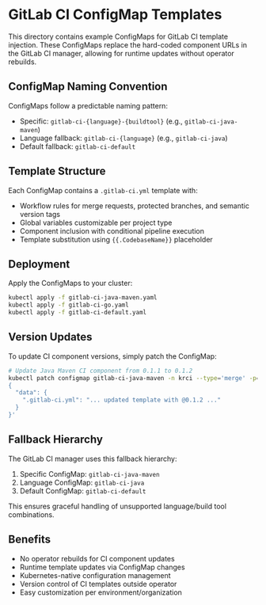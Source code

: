 # GitLab CI ConfigMap Templates

This directory contains example ConfigMaps for GitLab CI template injection. These ConfigMaps replace the hard-coded component URLs in the GitLab CI manager, allowing for runtime updates without operator rebuilds.

## ConfigMap Naming Convention

ConfigMaps follow a predictable naming pattern:

- Specific: `gitlab-ci-{language}-{buildtool}` (e.g., `gitlab-ci-java-maven`)
- Language fallback: `gitlab-ci-{language}` (e.g., `gitlab-ci-java`)
- Default fallback: `gitlab-ci-default`

## Template Structure

Each ConfigMap contains a `.gitlab-ci.yml` template with:

- Workflow rules for merge requests, protected branches, and semantic version tags
- Global variables customizable per project type
- Component inclusion with conditional pipeline execution
- Template substitution using `{{.CodebaseName}}` placeholder

## Deployment

Apply the ConfigMaps to your cluster:

```bash
kubectl apply -f gitlab-ci-java-maven.yaml
kubectl apply -f gitlab-ci-go.yaml
kubectl apply -f gitlab-ci-default.yaml
```

## Version Updates

To update CI component versions, simply patch the ConfigMap:

```bash
# Update Java Maven CI component from 0.1.1 to 0.1.2
kubectl patch configmap gitlab-ci-java-maven -n krci --type='merge' -p='
{
  "data": {
    ".gitlab-ci.yml": "... updated template with @0.1.2 ..."
  }
}'
```

## Fallback Hierarchy

The GitLab CI manager uses this fallback hierarchy:

1. Specific ConfigMap: `gitlab-ci-java-maven`
2. Language ConfigMap: `gitlab-ci-java`
3. Default ConfigMap: `gitlab-ci-default`

This ensures graceful handling of unsupported language/build tool combinations.

## Benefits

- No operator rebuilds for CI component updates
- Runtime template updates via ConfigMap changes
- Kubernetes-native configuration management
- Version control of CI templates outside operator
- Easy customization per environment/organization
